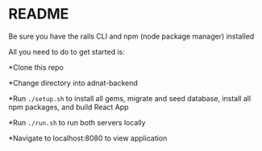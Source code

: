 # README

Be sure you have the rails CLI and npm (node package manager) installed

All you need to do to get started is:

*Clone this repo

*Change directory into adnat-backend

*Run `./setup.sh` to install all gems, migrate and seed database, install all npm packages, and build React App

*Run `./run.sh` to run both servers locally

*Navigate to localhost:8080 to view application